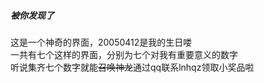 ##### 被你发现了
这是一个神奇的界面，20050412是我的生日喽   
一共有七个这样的界面，分别为七个对我有重要意义的数字   
听说集齐七个数字就能~~召唤神龙~~通过qq联系lnhqz领取小奖品啦
